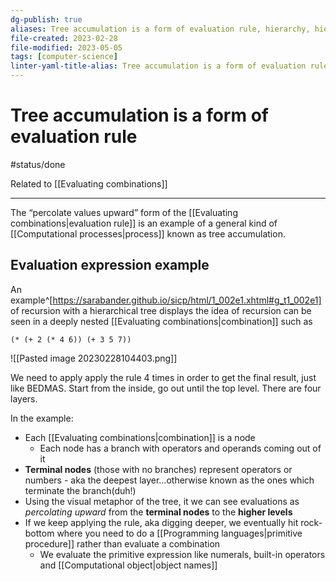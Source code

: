 ```yaml
---
dg-publish: true
aliases: Tree accumulation is a form of evaluation rule, hierarchy, hierarchical, treelike objects, tree-like objects
file-created: 2023-02-28
file-modified: 2023-05-05
tags: [computer-science]
linter-yaml-title-alias: Tree accumulation is a form of evaluation rule
---
```


# Tree accumulation is a form of evaluation rule

#status/done

Related to [[Evaluating combinations]]

---

The “percolate values upward” form of the [[Evaluating combinations|evaluation rule]] is an example of a general kind of [[Computational processes|process]] known as tree accumulation.

## Evaluation expression example

An example^[https://sarabander.github.io/sicp/html/1_002e1.xhtml#g_t1_002e1] of recursion with a hierarchical tree displays the idea of recursion can be seen in a deeply nested [[Evaluating combinations|combination]] such as

`(* (+ 2 (* 4 6)) (+ 3 5 7))`

![[Pasted image 20230228104403.png]]

We need to apply apply the rule 4 times in order to get the final result, just like BEDMAS. Start from the inside, go out until the top level. There are four layers.

In the example:

- Each [[Evaluating combinations|combination]] is a node
	- Each node has a branch with operators and operands coming out of it
- **Terminal nodes** (those with no branches) represent operators or numbers - aka the deepest layer…otherwise known as the ones which terminate the branch(duh!)
- Using the visual metaphor of the tree, it we can see evaluations as *percolating upward* from the **terminal nodes** to the **higher levels**
- If we keep applying the rule, aka digging deeper, we eventually hit rock-bottom where you need to do a [[Programming languages|primitive procedure]] rather than evaluate a combination
	- We evaluate the primitive expression like numerals, built-in operators and [[Computational object|object names]]
